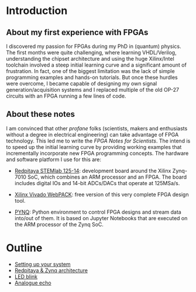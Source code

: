# Introduction
## About my first experience with FPGAs
I discovered my passion for FPGAs during my PhD in (quantum) physics. The first months were quite challenging, where learning VHDL/Verilog, understanding  the chipset architecture and using the huge Xilinx/Intel toolchain involved a steep initial learning curve and a significant amount of frustration. In fact, one of the biggest limitation was the lack of simple programming examples and hands-on tutorials. But once these hurdles were overcome, I became capable of designing my own signal generation/acquisition systems and I replaced multiple of the old OP-27 circuits with an FPGA running a few lines of code. 

## About these notes
I am convinced that other _profane_ folks (scientists, makers and enthusiasts without a degree in electrical engineering) can take advantage of FPGA technology. This led me to write the *FPGA Notes for Scientists*. The intend is to speed up the initial learning curve by providing working examples that incrementally incorporate new FPGA programming concepts. The hardware and software platform I use for this are:

* [Redpitaya STEMlab 125-14](https://www.redpitaya.com/Catalog/p20/stemlab-125-14-starter-kit?cat=c105): development board around the Xilinx Zynq-7010 SoC, which combines an ARM processor and an FPGA. The board includes digital IOs and 14-bit ADCs/DACs that operate at 125MSa/s.

* [Xilinx Vivado WebPACK](https://www.xilinx.com/products/design-tools/vivado.html): free version of this very complete FPGA design tool.

* [PYNQ](http://www.pynq.io/): Python environment to control FPGA designs and stream data into/out of them. It is based on Jupyter Notebooks that are executed on the ARM processor of the Zynq SoC.

# Outline
* [Setting up your system](Setting-up-your-system)
* [Redpitaya & Zynq architecture](Redpitaya-&-Zynq-architecture)
* [LED blink](LED-blink)
* [Analogue echo](Analogue-echo)






